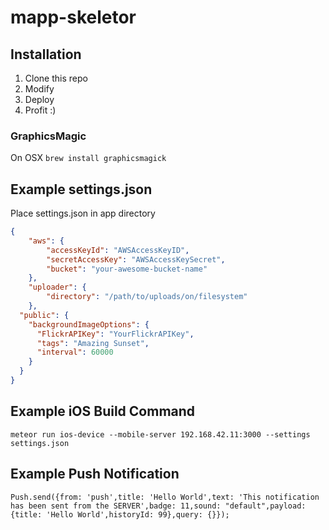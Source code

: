 # mapp-skeletor

## Installation

1. Clone this repo
2. Modify
3. Deploy
4. Profit :)

### GraphicsMagic
On OSX `brew install graphicsmagick`

## Example settings.json
Place settings.json in app directory
```json
{
	"aws": {
		"accessKeyId": "AWSAccessKeyID",
		"secretAccessKey": "AWSAccessKeySecret",
		"bucket": "your-awesome-bucket-name"
	},
	"uploader": {
		"directory": "/path/to/uploads/on/filesystem"
	},
  "public": {
    "backgroundImageOptions": {
      "FlickrAPIKey": "YourFlickrAPIKey",
      "tags": "Amazing Sunset",
      "interval": 60000
    }
  }
}

```

## Example iOS Build Command
```
meteor run ios-device --mobile-server 192.168.42.11:3000 --settings settings.json
```

## Example Push Notification
```
Push.send({from: 'push',title: 'Hello World',text: 'This notification has been sent from the SERVER',badge: 11,sound: "default",payload: {title: 'Hello World',historyId: 99},query: {}});
```
